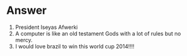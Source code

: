 Answer
======
1. President Iseyas Afwerki
2. A computer is like an old testament Gods with a lot of rules but no mercy.
3. I would love brazil to win this world cup 2014!!!!
